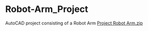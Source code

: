 # Robot-Arm_Project
AutoCAD project consisting of a Robot Arm
[Project Robot Arm.zip](https://github.com/user-attachments/files/16381628/Project.Robot.Arm.zip)

